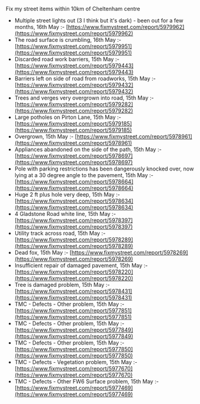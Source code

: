 Fix my street items within 10km of Cheltenham centre

<!-- fix_marker starts -->

- Multiple street lights out (3 I think but it's dark) - been out for a few months, 16th May :- [https://www.fixmystreet.com/report/5979962](https://www.fixmystreet.com/report/5979962)
- The road surface is crumbling, 16th May :- [https://www.fixmystreet.com/report/5979951](https://www.fixmystreet.com/report/5979951)
- Discarded road work barriers, 15th May :- [https://www.fixmystreet.com/report/5979443](https://www.fixmystreet.com/report/5979443)
- Barriers left on side of road from roadworks, 15th May :- [https://www.fixmystreet.com/report/5979432](https://www.fixmystreet.com/report/5979432)
- Trees and verges very overgrown into road, 15th May :- [https://www.fixmystreet.com/report/5979282](https://www.fixmystreet.com/report/5979282)
- Large potholes on Pirton Lane, 15th May :- [https://www.fixmystreet.com/report/5979185](https://www.fixmystreet.com/report/5979185)
- Overgrown, 15th May :- [https://www.fixmystreet.com/report/5978961](https://www.fixmystreet.com/report/5978961)
- Appliances abandoned on the side of the path, 15th May :- [https://www.fixmystreet.com/report/5978697](https://www.fixmystreet.com/report/5978697)
- Pole with parking restrictions has been dangerously knocked over, now lying at a 30 degree angle to the pavement, 15th May :- [https://www.fixmystreet.com/report/5978664](https://www.fixmystreet.com/report/5978664)
- Huge 2 ft plus hole very deep, 15th May :- [https://www.fixmystreet.com/report/5978634](https://www.fixmystreet.com/report/5978634)
- 4 Gladstone Road white line, 15th May :- [https://www.fixmystreet.com/report/5978397](https://www.fixmystreet.com/report/5978397)
- Utility track across road, 15th May :- [https://www.fixmystreet.com/report/5978289](https://www.fixmystreet.com/report/5978289)
- Dead fox, 15th May :- [https://www.fixmystreet.com/report/5978269](https://www.fixmystreet.com/report/5978269)
- Insufficient repair of damaged pavement, 15th May :- [https://www.fixmystreet.com/report/5978220](https://www.fixmystreet.com/report/5978220)
- Tree is damaged problem, 15th May :- [https://www.fixmystreet.com/report/5978431](https://www.fixmystreet.com/report/5978431)
- TMC - Defects - Other problem, 15th May :- [https://www.fixmystreet.com/report/5977851](https://www.fixmystreet.com/report/5977851)
- TMC - Defects - Other problem, 15th May :- [https://www.fixmystreet.com/report/5977849](https://www.fixmystreet.com/report/5977849)
- TMC - Defects - Other problem, 15th May :- [https://www.fixmystreet.com/report/5977850](https://www.fixmystreet.com/report/5977850)
- TMC - Defects - Vegetation problem, 15th May :- [https://www.fixmystreet.com/report/5977670](https://www.fixmystreet.com/report/5977670)
- TMC - Defects - Other FW6  Surface problem, 15th May :- [https://www.fixmystreet.com/report/5977469](https://www.fixmystreet.com/report/5977469)

<!-- fix_marker ends -->